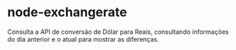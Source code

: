 # node-exchangerate
Consulta a API de conversão de Dólar para Reais, consultando informações do dia anterior e o atual para mostrar as diferenças.
